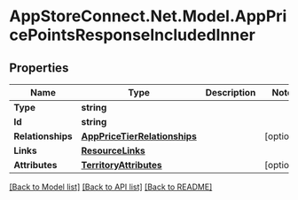 # AppStoreConnect.Net.Model.AppPricePointsResponseIncludedInner

## Properties

Name | Type | Description | Notes
------------ | ------------- | ------------- | -------------
**Type** | **string** |  | 
**Id** | **string** |  | 
**Relationships** | [**AppPriceTierRelationships**](AppPriceTierRelationships.md) |  | [optional] 
**Links** | [**ResourceLinks**](ResourceLinks.md) |  | 
**Attributes** | [**TerritoryAttributes**](TerritoryAttributes.md) |  | [optional] 

[[Back to Model list]](../README.md#documentation-for-models) [[Back to API list]](../README.md#documentation-for-api-endpoints) [[Back to README]](../README.md)

